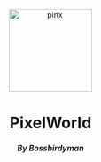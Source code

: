 <p align="center"><img src="./app/assets/images/SealCircle.png" width="150px" height="150px" alt="pinx"></p>

<h1 align="center">PixelWorld</h1>

<em><h5 align="center">By Bossbirdyman</h5></em>



